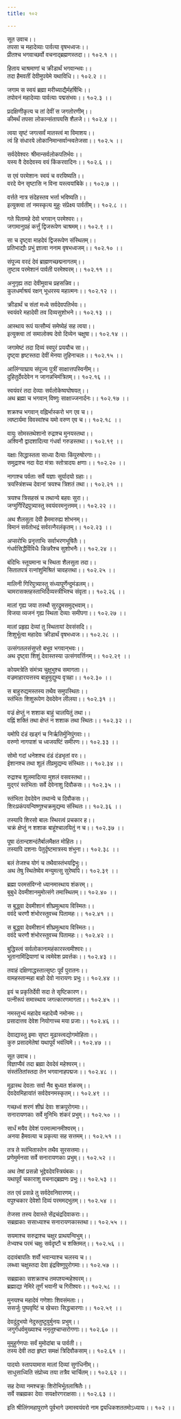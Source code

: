 ```yaml
---
title: १०२

---
```

सूत उवाच।।  
तपसा च महादेव्याः पार्वत्या वृषभध्वजः।।  
प्रीतश्च भगवाच्छर्वो वचनाद्ब्रह्मणस्तदा।। १०२.१ ।।  
  
हिताय चाश्रमाणां च क्रीडार्थं भगवान्भवः।।  
तदा हैमवतीं देवीमुपयेमे यथाविधि।। १०२.२ ।।  
  
जगाम स स्वयं ब्रह्मा मरीच्याद्यैर्महर्षिभिः।।  
तपोवनं महादेव्याः पार्वत्याः पद्मसंभवः।। १०२.३ ।।  
  
प्रदक्षिणीकृत्य च तां देवीं स जगतोरणीम्।।  
कीमर्थं तपसा लोकान्संतापयसि शैलजे।। १०२.४ ।।  
  
त्वया सृष्टं जगत्सर्वं मातस्त्वं मा विमाशय।।  
त्वं हि संधारये लोकानिमान्सर्वान्स्वतेजसा।। १०२.५ ।।  
  
सर्वदेवेश्वरः श्रीमान्सर्वलोकपतिर्भवः।।  
यस्य वै देवदेवस्य वयं किंकरवादिनः।। १०२.६ ।।  
  
स एवं परमेशानः स्वयं च वरयिष्यति।।  
वरदे येन सृष्टासि न विना यस्त्वयांबिके।। १०२.७ ।।  
  
वर्त्तते नात्र संदेहस्तव भर्त्ता भविष्यति।।  
इत्युक्त्वा तां नमस्कृत्य मुहुः संप्रेक्ष्य पार्वतीम्।। १०२.८ ।।  
  
गते पितामहे देवो भगवान् परमेश्वरः।।  
जगामानुग्रहं कर्त्तुं द्विजरूपेण चाश्रमम्।। १०२.९ ।।  
  
सा च दृष्ट्वा माहदेवं द्विजरूपेण संस्थितम्।।  
प्रतिभाद्यौः प्रभुं ज्ञात्वा ननाम वृषभध्वजम्।। १०२.१० ।।  
  
संपूज्य वरदं देवं ब्राह्मणच्छद्मनागतम्।।  
तुष्टाव परमेशानं पार्वती परमेश्वरम्।। १०२.११ ।।  
  
अनुगृह्य तदा देवीमुवाच प्रहसन्निव।।  
कुलधर्माश्रयं रक्षन् भूधरस्य महात्मनः।। १०२.१२ ।।  
  
क्रीडार्थं च संतां मध्ये सर्वदेवपतिर्भवः।।  
स्वयंवरे महादेवी तव दिव्यसुशोभने।। १०२.१३ ।।  
  
आस्थाय रूपं यत्सौम्यं समेष्येहं सह त्वया।।  
इत्युक्त्वा तां समालोक्य देवो दिव्येन चक्षुषा।। १०२.१४ ।।  
  
जगामेष्टं तदा दिव्यं स्वपुरं प्रययौच सा।।  
दृष्ट्वा हृष्टस्तदा देवीं मेनया तुहिनाचलः।। १०२.१५ ।।  
  
आलिंग्याघ्राय संपूज्य पुत्रीं साक्षात्तपस्विनीम्।।  
दुहितुर्देवदेवेन न जानन्नभिमंत्रितम्।। १०२.१६ ।।  
  
स्वयंवरं तदा देव्याः सर्वलोकेष्वघोषयत्।।  
अथ ब्रह्मा च भगवान् विष्णुः साक्षाज्जनार्दनः।। १०२.१७ ।।  
  
शक्रश्च भगवान् वह्निर्भास्करो भग एव च।।  
त्वष्टार्यमा विवस्वांश्च यमो वरुण एव च।। १०२.१८ ।।  
  
वायुः सोमस्तथेशानो रुद्राश्च मुनयस्तथा।।  
अश्विनौ द्वादशादित्या गंधर्वा गरुडस्तथा।। १०२.१९ ।।  
  
यक्षाः सिद्धास्तता साध्या दैत्याः किंपुरुषोरगाः।।  
समुद्राश्च नदा वेदा मंत्राः स्तोत्रादयः क्षणाः।। १०२.२० ।।  
  
नागाश्च पर्वताः सर्वे यज्ञाः सूर्यादयो ग्रहाः।।  
त्रयस्त्रिंशच्च देवानां त्रयश्च त्रिशतं तथा।। १०२.२१ ।।  
  
त्रयश्च त्रिसहस्रं च तथान्ये बहवः सुरा।।  
जग्मुर्गिरिंद्रपुत्र्यास्तु स्वयंवरमनुत्तमम्।। १०२.२२ ।।  
  
अथ शैलसुता देवी हैममारुह्य शोभनम्।।  
विमानं सर्वतोभद्रं सर्वरत्नैरलंकृतम्।। १०२.२३ ।।  
  
अप्सरोभिः प्रनृत्ताभिः सर्वाभरणभूषितैः।।  
गंधर्वसिद्धैर्विविधैः किन्नरैश्च सुशोभनैः।। १०२.२४ ।।  
  
बंदिभिः स्तूयमाना च स्थिता शैलसुता तदा।।  
सितातपत्रं रत्नांशुमिश्रितं चावहत्तथा।। १०२.२५ ।।  
  
मालिनी गिरिपुत्र्यास्तु संध्यापूर्णेन्दुमंडलम्।।  
चामरासक्तहस्ताभिर्दिव्यस्त्रीभिश्च संवृता।। १०२.२६ ।।  
  
मालां गृह्य जया तस्थौ सुरद्रुमसमुद्भवाम्।।  
विजया व्यजनं गृह्य स्थिता देव्याः समीपगा।। १०२.२७ ।।  
  
मालां प्रहृह्य देव्यां तु स्थितायां देवसंसदि।।  
शिशुर्भूत्वा महादेवः क्रीडार्थं वृषभध्वजः।। १०२.२८ ।।  
  
उत्संगतलसंसुप्तो बभूव भगवान्‌भवः।।  
अथ दृष्ट्वा शिशुं देवास्तस्या उत्संगवर्त्तिनम्।। १०२.२९ ।।  
  
कोयमत्रेति संमंत्र्य चुक्षुभुश्च समागताः।।  
वज्रमाहारयत्तस्य बाहुमुद्युम्य वृत्रहा।। १०२.३० ।।  
  
स बाहुरुद्यमस्तस्य तथैव समुपस्थितः।।  
स्तंभितः शिशुरूपेण देवदेवेन लीलया।। १०२.३१ ।।  
  
वज्रं क्षेप्तुं न शशाक बाहुं चालयितुं तथा।।  
वह्निं शक्तिं तथा क्षेप्तं न शशाक तथा स्थितः।। १०२.३२ ।।  
  
यमोपि दंडं खड्गं च निर्ऋतिर्मुनिपुंगवाः।।  
वरुणो नागपाशं च ध्वजयष्टिं समीरणः।। १०२.३३ ।।  
  
सोमो गदां धनेशश्च दंडं दंडभृतां वरः।।  
ईशानश्च तथा शूलं तीव्रमुद्यम्य संस्थितः।। १०२.३४ ।।  
  
रुद्राश्च शूलमादित्या मुशलं वसवस्तथा।।  
मुद्गरं स्तंभिताः सर्वे देवेनाशु दिवौकसः।। १०२.३५ ।।  
  
स्तंभिता देवदेवेन तथान्ये च दिवौकसः।।  
शिरःप्रकंपयन्विष्णुश्चक्रमुद्यम्य संस्थितः।। १०२.३६ ।।  
  
तस्यापि शिरसो बालः स्थिरत्वं प्रचकार ह।।  
चक्रं क्षेप्तुं न शशाक बाहूंश्चालयितुं न च।। १०२.३७ ।।  
  
पूषा दंतान्दशन्दंतैर्बालमैक्षत मोहितः।।  
तस्यापि दशनाः पेतुर्दृष्टमात्रस्य शंभुना।। १०२.३८ ।।  
  
बलं तेजश्च योगं च तथैवास्तंभयद्विभुः।।  
अथ तेषु स्थितेष्वेव मन्युमत्सु सुरेष्वपि।। १०२.३९ ।।  
  
ब्रह्मा परमसंविग्नो ध्यानमास्थाय शंकरम्।।  
बुबुधे देवमीशानमुमोत्संगे तमास्थितम्।। १०२.४० ।।  
  
स बुद्ध्वा देवमीशानं शीघ्रमुत्थाय विस्मितः।।  
ववंदे चरणौ शंभोरस्तुवच्च पितामहः।। १०२.४१ ।।  
  
स बुद्ध्वा देवमीशानं शीघ्रमुत्थाय विस्मितः।।  
ववंदे चरणौ शंभोरस्तुवच्च पितामहः।। १०२.४२ ।।  
  
बुद्धिस्त्वं सर्वलोकानामहंकारस्त्वमीश्वरः।।  
भूतानामिंद्रियाणां च त्वमेवेश प्रवर्त्तकः।। १०२.४३ ।।  
  
तवाहं दक्षिणाद्धस्तात्सृष्टः पूर्वं पुरातनः।।  
वामहस्तान्महा बाहो देवो नारायणः प्रभुः।। १०२.४४ ।।  
  
इयं च प्रकृतिर्देवी सदा ते सृष्टिकारण।।  
पत्नीरूपं समास्थाय जगत्कारणमागता।। १०२.४५ ।।  
  
नमस्तुभ्यं महादेव महादेव्यै नमोनमः।।  
प्रसादात्तव देवेश नियोगाच्च मया प्रजाः।। १०२.४६ ।।  
  
देवाद्यास्तु इमाः सृष्टा मूढास्त्वद्योगमोहिताः।।  
कुरु प्रसादमेतेषां यथापूर्वं भवंत्विमे।। १०२.४७ ।।  
  
सूत उवाच।।  
विज्ञाप्यैवं तदा ब्रह्मा देवदेवं महेश्वरम्।।  
संस्तंतितांस्तदा तेन भगवानाहपद्मजः।। १०२.४८ ।।  
  
मूढास्थ देवताः सर्वा नैव बुध्यत शंकरम्।।  
देवदेवमिहायांतं सर्वदेवनमस्कृतम्।। १०२.४९ ।।  
  
गच्छध्वं शरणं शीघ्रं देवाः शक्रपुरोगमाः।।  
सनारायणकाः सर्वे मुनिभिः शंकरं प्रभुम्।। १०२.५० ।।  
  
सार्धं मयैव देवेशं परमात्मानमीश्वरम्।।  
अनया हैमवत्या च प्रकृत्या सह सत्तमम्।। १०२.५१ ।।  
  
तत्र ते स्तंभितास्तेन तथैव सुरसत्तमाः।।  
प्रणेमुर्मनसा सर्वे सनारायणकाः प्रभुम्।। १०२.५२ ।।  
  
अथ तेषां प्रसन्नो भूद्देवदेवस्त्रियंबकः।।  
यथापूर्वं चकाराशु वचनाद्ब्रह्मणः प्रभुः।। १०२.५३ ।।  
  
तत एवं प्रसन्ने तु सर्वदेवनिवारणम्।।  
वपुश्चकार देवेशो दिव्यं परममद्भुतम्।। १०२.५४ ।।  
  
तेजसा तस्य देवास्ते सेंद्रचंद्रदिवाकराः।।  
सब्रह्मकाः ससाध्याश्च सनारायणकास्तथा।। १०२.५५ ।।  
  
सयमाश्च सरुद्राश्च चक्षुर प्राथयन्विभुम्।।  
तेभ्यश्च परमं चक्षुः सर्वदृष्टौ च शक्तिमत्।। १०२.५६ ।।  
  
ददावंबापतिः शर्वो भवान्याश्च चलस्य च।।  
लब्ध्वा चक्षुस्तदा देवा इंद्रविष्णुपुरोगमाः।। १०२.५७ ।।  
  
सब्रह्मकाः सशक्राश्च तमपश्यन्महेश्वरम्।।  
ब्रह्माद्या नेमिरे तूर्णं भवानी च गिरीश्वरः।। १०२.५८ ।।  
  
मुनयश्च महादेवं गणेशाः शिवसंमताः।।  
ससर्जुः पुष्पवृष्टिं च खेचराः सिद्धचारणाः।। १०२.५९ ।।  
  
देवदुंदुभयो नेदुस्तुष्टुवुर्मुनयः प्रभुम्।।  
जगुर्गंधर्वमुख्याश्च ननृतुश्चाप्सरोगणाः।। १०२.६० ।।  
  
मुमुहुर्गणपाः सर्वं मुमोदांबा च पार्वती।।  
तस्य देवी तदा हृष्टा समक्षं त्रिदिवौकसाम्।। १०२.६१ ।।  
  
पादयोः स्तापयामास मालां दिव्यां सुगंधिनीम्।।  
साधुसाध्विति संप्रोच्य तया तत्रैव चार्चितम्।। १०२.६२ ।।  
  
सह देव्या नमश्चक्रुः शिरोभिर्भूतलाश्रितैः।।  
सर्वे सब्रह्मका देवाः सयक्षोरगराक्षसाः।। १०२.६३ ।।  
  
इति श्रीलिंगमहापुराणे पूर्वभागे उमास्वयंवरो नाम द्व्यधिकशततमोऽध्यायः।। १०२ ।।